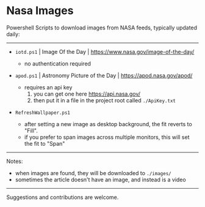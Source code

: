 # Nasa Images

Powershell Scripts to download images from NASA feeds, typically updated daily: 

---

- `iotd.ps1` | Image Of the Day | https://www.nasa.gov/image-of-the-day/
  - no authentication required

- `apod.ps1` | Astronomy Picture of the Day | https://apod.nasa.gov/apod/  
  - requires an api key 
    1.  you can get one here https://api.nasa.gov/
    2.  then put it in a file in the project root called `./ApiKey.txt`

- `RefreshWallpaper.ps1`
  - after setting a new image as desktop background, the fit reverts to "Fill". 
  - if you prefer to span images across multiple monitors, this will set the fit to "Span"

---

Notes: 
- when images are found, they will be downloaded to `./images/`
- sometimes the article doesn't have an image, and instead is a video

---

Suggestions and contributions are welcome.

